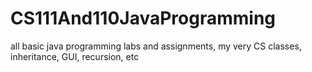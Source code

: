 # CS111And110JavaProgramming
all basic java programming labs and assignments, my very CS classes, inheritance, GUI, recursion, etc
